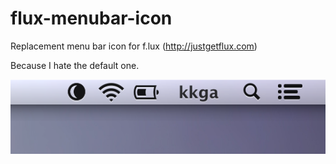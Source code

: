 flux-menubar-icon
=================

Replacement menu bar icon for f.lux (http://justgetflux.com)

Because I hate the default one.

![Screenshot](screenshot.png)